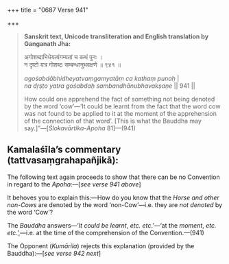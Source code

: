+++
title = "0687 Verse 941"

+++
> **Sanskrit text, Unicode transliteration and English translation by Ganganath Jha:** 
>
> अगोशब्दाभिधेयत्वंगम्यतां च कथं पुनः ।  
> न दृष्टो यत्र गोशब्दः सम्बन्धानुभवक्षणे ॥ ९४१ ॥ 
>
> *agośabdābhidheyatvaṃgamyatāṃ ca kathaṃ punaḥ* \|  
> *na dṛṣṭo yatra gośabdaḥ sambandhānubhavakṣaṇe* \|\| 941 \|\| 
>
> How could one apprehend the fact of something not being denoted by the word ‘cow’—‘It could be learnt from the fact that the word cow was not found to be applied to it at the moment of the apprehension of the connection of that word’. [This is what the Bauddha may say.]”—[*Ślokavārtika*-*Apoha* 81]—(941)



## Kamalaśīla’s commentary (tattvasaṃgrahapañjikā):

The following text again proceeds to show that there can be no Convention in regard to the *Apoha*:—[*see verse 941 above*]

It behoves you to explain this:—How do you know that the *Horse and other non-Cows* are denoted by the word ‘non-Cow’—i.e. they are *not denoted* by the word ‘Cow’?

The *Bauddha* answers—‘*It could be learnt*, *etc. etc*.’—‘at the *moment*, *etc. etc*.’,—i.e. at the time of the comprehension of the Convention.—(941)

The Opponent (*Kumārila*) rejects this explanation (provided by the Bauddha):—[*see verse 942 next*]


